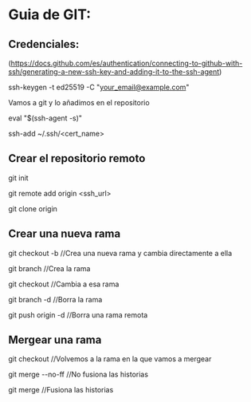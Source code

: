 # Guia de GIT:

## Credenciales:
(https://docs.github.com/es/authentication/connecting-to-github-with-ssh/generating-a-new-ssh-key-and-adding-it-to-the-ssh-agent)

ssh-keygen -t ed25519 -C "your_email@example.com"

Vamos a git y lo añadimos en el repositorio

eval "$(ssh-agent -s)"

ssh-add ~/.ssh/<cert_name>

## Crear el repositorio remoto

git init

git remote add origin <ssh_url>

git clone origin


## Crear una nueva rama

git checkout -b <nombre> //Crea una nueva rama y cambia directamente a ella
  
git branch <nombre> //Crea la rama
  
git checkout <nombre> //Cambia a esa rama

git branch -d <nombre> //Borra la rama

git push origin -d <nombre> //Borra una rama remota

## Mergear una rama
  
git checkout <mergeada> //Volvemos a la rama en la que vamos a mergear
  
git merge --no-ff <mergeadora> //No fusiona las historias
  
git merge <mergeadora> //Fusiona las historias


